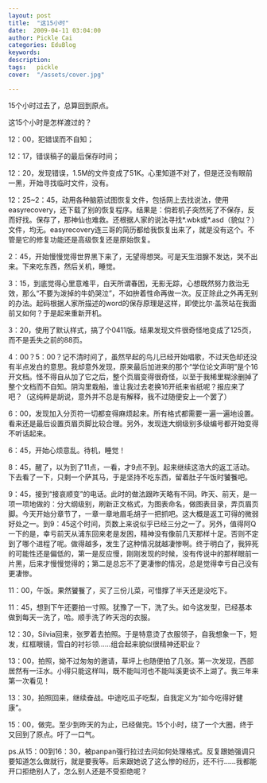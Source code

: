 ```yaml
---
layout: post  
title:  "这15小时"
date:  2009-04-11 03:04:00
author: Pickle Cai  
categories: EduBlog  
keywords: 
description:   
tags:	pickle   
cover:  "/assets/cover.jpg"  

---
```


15个小时过去了，总算回到原点。



这15个小时是怎样渡过的？



12：00，犯错误而不自知；



12：17，错误稿子的最后保存时间；



12：20，发现错误，1.5M的文件变成了51K。心里知道不对了，但是还没有眼前一黑，开始寻找临时文件，没有。



12：25~2：45，动用各种脑筋试图恢复文件，包括网上去找说法，使用easyrecovery，还下载了别的恢复程序。结果是：倘若机子突然死了不保存，反而好找。保存了，那神仙也难救。还根据人家的说法寻找*.wbk或*.asd（貌似？）文件，均无。easyrecovery连三哥的简历都给我恢复出来了，就是没有这个。不管是它的修复功能还是高级恢复还是原始恢复。



2：45，开始慢慢觉得世界黑下来了，无望得想哭。可是天生泪腺不发达，哭不出来。下来吃东西，然后关机，睡觉。



3：15，到底觉得心里意难平，白天所谓春困，无影无踪，心想既然努力救治无效，那么“不要为泼掉的牛奶哭泣”，不如拚着性命再做一次。反正除此之外再无别的办法。起码根据人家所描述的word的保存原理是这样，即使比尔·盖茨站在我面前又如何？于是起来重新开机。



3：20，使用了默认样式，搞了个0411版。结果发现文件很奇怪地变成了125页，而不是丢失之前的88页。



4：00？5：00？记不清时间了，虽然早起的鸟儿已经开始唱歌，不过天色却还没有半点发白的意思。我却意外发现，原来最后加进来的那个“学位论文声明”是个16开文档。怪不得自从加了它之后，整个页眉变得很奇怪，以至于我稀里糊涂删掉了整个文档而不自知。阴沟里栽船，谁让我过去老换16开纸来省纸呢？报应来了吧？（这纯粹是胡说，意外并不总是有解释，我不过随便安上一个罢了）



6：00，发现加入分页符一切都变得麻烦起来。所有格式都需要一遍一遍地设置。看来还是最后设置页眉页脚比较合理。另外，发现连大纲级别多级编号都开始变得不听话起来。



6：45，开始心烦意乱。待机，睡觉！



8：45，醒了，以为到了11点，一看，才9点不到。起来继续这浩大的返工活动。下去看了一下，只剩一个萨其马，于是坚持不吃东西，留着肚子午饭时饕餮吧。



9：45，接到“接哀顺变”的电话。此时的做法跟昨天略有不同。昨天、前天，是一项一项地做的：分大纲级别，刷新正文格式，为图表命名，做图表目录，弄页眉页脚。今天开始分章节了，一章一章地眉毛胡子一把抓吧。这大概是返工可得的微弱好处之一。到9：45这个时间，页数上来说似乎已经三分之一了。另外，值得阿Q一下的是，幸亏前天从浦东回来老是发困，精神没有像前几天那样十足。否则不定到了哪个进程了呢。做得越多，发生了这种情况就越凄惨啊。终于明白了，我猝死的可能性还是偏低的，第一是反应慢，刚刚发现的时候，没有传说中的那样眼前一片黑，后来才慢慢觉得的；第二是总忘不了更凄惨的情况，总是觉得幸亏自己没有更凄惨。



11：00，午饭。果然饕餮了，买了三份儿菜，可惜撑了半天还是没吃下。



11：45，想到下午还要拍一寸照。犹豫了一下，洗了头。如今这发型，已经基本做到每天一洗了，哈。顺手洗了昨天泡的衣服。



12：30，Silvia回来，张罗着去拍照。于是特意烫了衣服领子，自我想象一下，短发，红框眼镜，雪白的衬衫领……组合起来貌似很精神还职业？



13：00，拍照，拗不过匆匆的邀请，草坪上也随便拍了几张。第一次发现，西部居然有一汪水。小得只能这样叫，既不能叫河也不能叫溪更谈不上湖了。我三年来第一次看见！



13：30，拍照回来，继续奋战。中途吃瓜子吃梨，自我定义为“如今吃得好健康”。



15：00，做完。至少到昨天的为止，已经做完。15个小时，绕了一个大圈，终于又回到了原点。吁了一口气。



 



ps.从15：00到16：30，被panpan强行拉过去问如何处理格式。反复跟她强调只要知道怎么做就行，就是要我等。后来跟她说了这么惨的经历，还不行……我都能开口拒绝别人了，怎么别人还是不受拒绝呢？



		    
